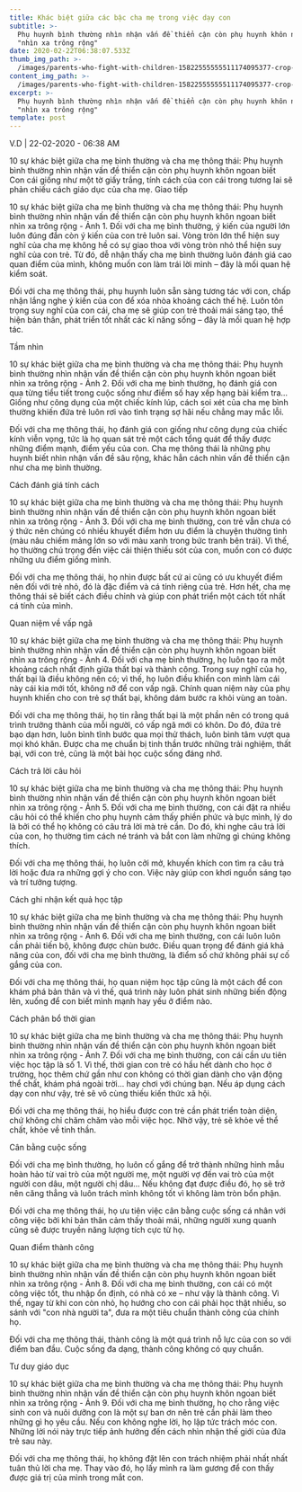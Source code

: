 ```yaml
---
title: Khác biệt giữa các bậc cha mẹ trong việc dạy con
subtitle: >-
  Phụ huynh bình thường nhìn nhận vấn đề thiển cận còn phụ huynh khôn ngoan biết
  "nhìn xa trông rộng"
date: 2020-02-22T06:38:07.533Z
thumb_img_path: >-
  /images/parents-who-fight-with-children-15822555555511174095377-crop-15822555722401468240316.jpg
content_img_path: >-
  /images/parents-who-fight-with-children-15822555555511174095377-crop-15822555722401468240316.jpg
excerpt: >-
  Phụ huynh bình thường nhìn nhận vấn đề thiển cận còn phụ huynh khôn ngoan biết
  "nhìn xa trông rộng"
template: post
---
```

V.D | 22-02-2020 - 06:38 AM

10 sự khác biệt giữa cha mẹ bình thường và cha mẹ thông thái: Phụ huynh bình thường nhìn nhận vấn đề thiển cận còn phụ huynh khôn ngoan biết 
Con cái giống như một tờ giấy trắng, tính cách của con cái trong tương lai sẽ phản chiếu cách giáo dục của cha mẹ.
Giao tiếp

10 sự khác biệt giữa cha mẹ bình thường và cha mẹ thông thái: Phụ huynh bình thường nhìn nhận vấn đề thiển cận còn phụ huynh khôn ngoan biết nhìn xa trông rộng - Ảnh 1.
Đối với cha mẹ bình thường, ý kiến của người lớn luôn đúng đắn còn ý kiến của con trẻ luôn sai. Vòng tròn lớn thể hiện suy nghĩ của cha mẹ không hề có sự giao thoa với vòng tròn nhỏ thể hiện suy nghĩ của con trẻ. Từ đó, dễ nhận thấy cha mẹ bình thường luôn đánh giá cao quan điểm của mình, không muốn con làm trái lời mình – đây là mối quan hệ kiểm soát.

Đối với cha mẹ thông thái, phụ huynh luôn sẵn sàng tương tác với con, chấp nhận lắng nghe ý kiến của con để xóa nhòa khoảng cách thế hệ. Luôn tôn trọng suy nghĩ của con cái, cha mẹ sẽ giúp con trẻ thoải mái sáng tạo, thể hiện bản thân, phát triển tốt nhất các kĩ năng sống – đây là mối quan hệ hợp tác.

Tầm nhìn

10 sự khác biệt giữa cha mẹ bình thường và cha mẹ thông thái: Phụ huynh bình thường nhìn nhận vấn đề thiển cận còn phụ huynh khôn ngoan biết nhìn xa trông rộng - Ảnh 2.
Đối với cha mẹ bình thường, họ đánh giá con qua từng tiểu tiết trong cuộc sống như điểm số hay xếp hạng bài kiểm tra… Giống như công dụng của một chiếc kính lúp, cách soi xét của cha mẹ bình thường khiến đứa trẻ luôn rơi vào tình trạng sợ hãi nếu chẳng may mắc lỗi.

Đối với cha mẹ thông thái, họ đánh giá con giống như công dụng của chiếc kính viễn vọng, tức là họ quan sát trẻ một cách tổng quát để thấy được những điểm mạnh, điểm yếu của con. Cha mẹ thông thái là những phụ huynh biết nhìn nhận vấn đề sâu rộng, khác hẳn cách nhìn vấn đề thiển cận như cha mẹ bình thường.

Cách đánh giá tính cách

10 sự khác biệt giữa cha mẹ bình thường và cha mẹ thông thái: Phụ huynh bình thường nhìn nhận vấn đề thiển cận còn phụ huynh khôn ngoan biết nhìn xa trông rộng - Ảnh 3.
Đối với cha mẹ bình thường, con trẻ vẫn chưa có ý thức nên chúng có nhiều khuyết điểm hơn ưu điểm là chuyện thường tình (màu nâu chiếm mảng lớn so với màu xanh trong bức tranh bên trái). Vì thế, họ thường chú trọng đến việc cải thiện thiếu sót của con, muốn con có được những ưu điểm giống mình.

Đối với cha mẹ thông thái, họ nhìn được bất cứ ai cũng có ưu khuyết điểm nên đối với trẻ nhỏ, đó là đặc điểm và cá tính riêng của trẻ. Hơn hết, cha mẹ thông thái sẽ biết cách điều chỉnh và giúp con phát triển một cách tốt nhất cá tính của mình.

Quan niệm về vấp ngã

10 sự khác biệt giữa cha mẹ bình thường và cha mẹ thông thái: Phụ huynh bình thường nhìn nhận vấn đề thiển cận còn phụ huynh khôn ngoan biết nhìn xa trông rộng - Ảnh 4.
Đối với cha mẹ bình thường, họ luôn tạo ra một khoảng cách nhất định giữa thất bại và thành công. Trong suy nghĩ của họ, thất bại là điều không nên có; vì thế, họ luôn điều khiển con mình làm cái này cái kia mới tốt, không nỡ để con vấp ngã. Chính quan niệm này của phụ huynh khiến cho con trẻ sợ thất bại, không dám bước ra khỏi vùng an toàn.

Đối với cha mẹ thông thái, họ tin rằng thất bại là một phần nên có trong quá trình trưởng thành của mỗi người, có vấp ngã mới có khôn. Do đó, đứa trẻ bạo dạn hơn, luôn bình tĩnh bước qua mọi thử thách, luôn bình tâm vượt qua mọi khó khăn. Được cha mẹ chuẩn bị tinh thần trước những trải nghiệm, thất bại, với con trẻ, cũng là một bài học cuộc sống đáng nhớ.

Cách trả lời câu hỏi

10 sự khác biệt giữa cha mẹ bình thường và cha mẹ thông thái: Phụ huynh bình thường nhìn nhận vấn đề thiển cận còn phụ huynh khôn ngoan biết nhìn xa trông rộng - Ảnh 5.
Đối với cha mẹ bình thường, con cái đặt ra nhiều câu hỏi có thể khiến cho phụ huynh cảm thấy phiền phức và bực mình, lý do là bởi có thể họ không có câu trả lời mà trẻ cần. Do đó, khi nghe câu trả lời của con, họ thường tìm cách né tránh và bắt con làm những gì chúng không thích.

Đối với cha mẹ thông thái, họ luôn cởi mở, khuyến khích con tìm ra câu trả lời hoặc đưa ra những gợi ý cho con. Việc này giúp con khơi nguồn sáng tạo và trí tưởng tượng.

Cách ghi nhận kết quả học tập

10 sự khác biệt giữa cha mẹ bình thường và cha mẹ thông thái: Phụ huynh bình thường nhìn nhận vấn đề thiển cận còn phụ huynh khôn ngoan biết nhìn xa trông rộng - Ảnh 6.
Đối với cha mẹ bình thường, con cái luôn luôn cần phải tiến bộ, không được chùn bước. Điều quan trọng để đánh giá khả năng của con, đối với cha mẹ bình thường, là điểm số chứ không phải sự cố gắng của con.

Đối với cha mẹ thông thái, họ quan niệm học tập cũng là một cách để con khám phá bản thân và vì thế, quá trình này luôn phát sinh những biến động lên, xuống để con biết mình mạnh hay yếu ở điểm nào.

Cách phân bổ thời gian

10 sự khác biệt giữa cha mẹ bình thường và cha mẹ thông thái: Phụ huynh bình thường nhìn nhận vấn đề thiển cận còn phụ huynh khôn ngoan biết nhìn xa trông rộng - Ảnh 7.
Đối với cha mẹ bình thường, con cái cần ưu tiên việc học tập là số 1. Vì thế, thời gian con trẻ có hầu hết dành cho học ở trường, học thêm chứ gần như con không có thời gian dành cho vận động thể chất, khám phá ngoài trời… hay chơi với chúng bạn. Nếu áp dụng cách dạy con như vậy, trẻ sẽ vô cùng thiếu kiến thức xã hội.

Đối với cha mẹ thông thái, họ hiểu được con trẻ cần phát triển toàn diện, chứ không chỉ chăm chăm vào mỗi việc học. Nhờ vậy, trẻ sẽ khỏe về thể chất, khỏe về tinh thần.

Cân bằng cuộc sống

Đối với cha mẹ bình thường, họ luôn cố gắng để trở thành những hình mẫu hoàn hảo từ vai trò của một người mẹ, một người vợ đến vai trò của một người con dâu, một người chị dâu... Nếu không đạt được điều đó, họ sẽ trở nên căng thẳng và luôn trách mình không tốt vì không làm tròn bổn phận.

Đối với cha mẹ thông thái, họ ưu tiên việc cân bằng cuộc sống cá nhân với công việc bởi khi bản thân cảm thấy thoải mái, những người xung quanh cũng sẽ được truyền năng lượng tích cực từ họ.

Quan điểm thành công

10 sự khác biệt giữa cha mẹ bình thường và cha mẹ thông thái: Phụ huynh bình thường nhìn nhận vấn đề thiển cận còn phụ huynh khôn ngoan biết nhìn xa trông rộng - Ảnh 8.
Đối với cha mẹ bình thường, con cái có một công việc tốt, thu nhập ổn định, có nhà có xe – như vậy là thành công. Vì thế, ngay từ khi con còn nhỏ, họ hướng cho con cái phải học thật nhiều, so sánh với "con nhà người ta", đưa ra một tiêu chuẩn thành công của chính họ.

Đối với cha mẹ thông thái, thành công là một quá trình nỗ lực của con so với điểm ban đầu. Cuộc sống đa dạng, thành công không có quy chuẩn.

Tư duy giáo dục

10 sự khác biệt giữa cha mẹ bình thường và cha mẹ thông thái: Phụ huynh bình thường nhìn nhận vấn đề thiển cận còn phụ huynh khôn ngoan biết nhìn xa trông rộng - Ảnh 9.
Đối với cha mẹ bình thường, họ cho rằng việc sinh con và nuôi dưỡng con là một sự ban ơn nên trẻ cần phải làm theo những gì họ yêu cầu. Nếu con không nghe lời, họ lập tức trách móc con. Những lời nói này trực tiếp ảnh hưởng đến cách nhìn nhận thế giới của đứa trẻ sau này.

Đối với cha mẹ thông thái, họ không đặt lên con trách nhiệm phải nhất nhất tuân thủ lời cha mẹ. Thay vào đó, họ lấy mình ra làm gương để con thấy được giá trị của mình trong mắt con.
